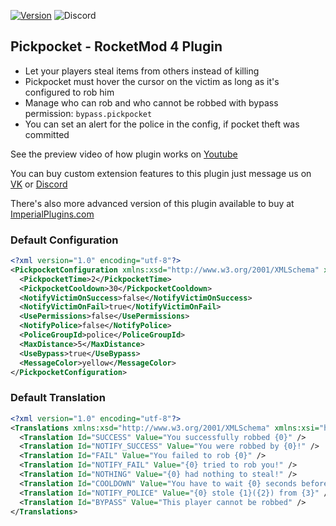 [![Version](https://img.shields.io/github/release/RestoreMonarchyPlugins/Pickpocket.svg)](https://github.com/RestoreMonarchyPlugins/Pickpocket/releases) ![Discord](https://discordapp.com/api/guilds/520355060312440853/widget.png)
## Pickpocket - RocketMod 4 Plugin
* Let your players steal items from others instead of killing
* Pickpocket must hover the cursor on the victim as long as it's configured to rob him 
* Manage who can rob and who cannot be robbed with bypass permission: `bypass.pickpocket`    
* You can set an alert for the police in the config, if pocket theft was committed

See the preview video of how plugin works on [Youtube](https://youtu.be/O_NKTCZmKEg)

You can buy custom extension features to this plugin just message us on [VK](https://vk.com/pluginsrestoremonarchy) or [Discord](https://discord.gg/yBztk3w)

There's also more advanced version of this plugin available to buy at [ImperialPlugins.com](https://imperialplugins.com/Products/ProductDetails/162)

### Default Configuration
```xml
<?xml version="1.0" encoding="utf-8"?>
<PickpocketConfiguration xmlns:xsd="http://www.w3.org/2001/XMLSchema" xmlns:xsi="http://www.w3.org/2001/XMLSchema-instance">
  <PickpocketTime>2</PickpocketTime>
  <PickpocketCooldown>30</PickpocketCooldown>
  <NotifyVictimOnSuccess>false</NotifyVictimOnSuccess>
  <NotifyVictimOnFail>true</NotifyVictimOnFail>
  <UsePermissions>false</UsePermissions>
  <NotifyPolice>false</NotifyPolice>
  <PoliceGroupId>police</PoliceGroupId>
  <MaxDistance>5</MaxDistance>
  <UseBypass>true</UseBypass>
  <MessageColor>yellow</MessageColor>
</PickpocketConfiguration>
```

### Default Translation
```xml
<?xml version="1.0" encoding="utf-8"?>
<Translations xmlns:xsd="http://www.w3.org/2001/XMLSchema" xmlns:xsi="http://www.w3.org/2001/XMLSchema-instance">
  <Translation Id="SUCCESS" Value="You successfully robbed {0}" />
  <Translation Id="NOTIFY_SUCCESS" Value="You were robbed by {0}!" />
  <Translation Id="FAIL" Value="You failed to rob {0}" />
  <Translation Id="NOTIFY_FAIL" Value="{0} tried to rob you!" />
  <Translation Id="NOTHING" Value="{0} had nothing to steal!" />
  <Translation Id="COOLDOWN" Value="You have to wait {0} seconds before you can pickpocket again" />
  <Translation Id="NOTIFY_POLICE" Value="{0} stole {1}({2}) from {3}" />
  <Translation Id="BYPASS" Value="This player cannot be robbed" />
</Translations>
```
